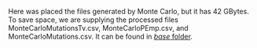 Here was placed the files generated by Monte Carlo, but it has 42 GBytes.
To save space, we are supplying the processed files MonteCarloMutationsTv.csv, MonteCarloPEmp.csv, and MonteCarloMutations.csv. It can be found in [*base* folder](https://github.com/LabBiosystemUFRN/Ecoli60/tree/master/data_files/base/). 
